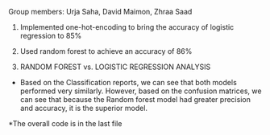 Group members: Urja Saha, David Maimon, Zhraa Saad

1. Implemented one-hot-encoding to bring the accuracy of logistic regression to 85%

2. Used random forest to achieve an accuracy of 86%

3. RANDOM FOREST vs. LOGISTIC REGRESSION ANALYSIS
- Based on the Classification reports, we can see that both models performed very similarly. However, based on the confusion matrices, we can see that because the Random forest model had greater precision and accuracy, it is the superior model. 
   

*The overall code is in the last file
